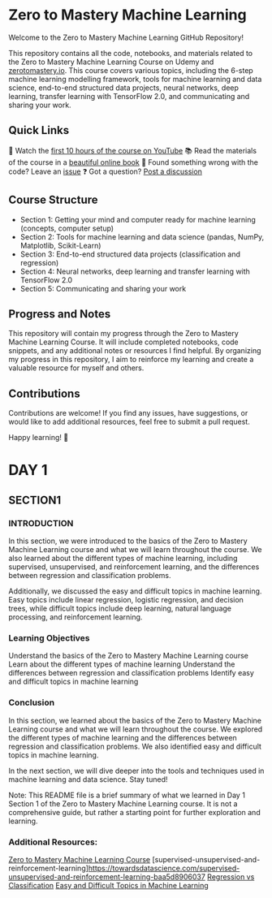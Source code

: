 # Zero to Mastery Machine Learning

Welcome to the Zero to Mastery Machine Learning GitHub Repository!

This repository contains all the code, notebooks, and materials related to the Zero to Mastery Machine Learning Course on Udemy and [zerotomastery.io](https://zerotomastery.io/). This course covers various topics, including the 6-step machine learning modelling framework, tools for machine learning and data science, end-to-end structured data projects, neural networks, deep learning, transfer learning with TensorFlow 2.0, and communicating and sharing your work.

## Quick Links
🎥 Watch the [first 10 hours of the course on YouTube](https://www.youtube.com/watch?v=r67SfaiYaDI)
📚 Read the materials of the course in a [beautiful online book](https://dev.mrdbourke.com/zero-to-mastery-ml/)
🤔 Found something wrong with the code? Leave an [issue](https://github.com/yourusername/zero-to-mastery-ml/issues)
❓ Got a question? [Post a discussion](https://github.com/yourusername/zero-to-mastery-ml/discussions)

## Course Structure
- Section 1: Getting your mind and computer ready for machine learning (concepts, computer setup)
- Section 2: Tools for machine learning and data science (pandas, NumPy, Matplotlib, Scikit-Learn)
- Section 3: End-to-end structured data projects (classification and regression)
- Section 4: Neural networks, deep learning and transfer learning with TensorFlow 2.0
- Section 5: Communicating and sharing your work

## Progress and Notes
This repository will contain my progress through the Zero to Mastery Machine Learning Course. It will include completed notebooks, code snippets, and any additional notes or resources I find helpful. By organizing my progress in this repository, I aim to reinforce my learning and create a valuable resource for myself and others.

## Contributions
Contributions are welcome! If you find any issues, have suggestions, or would like to add additional resources, feel free to submit a pull request.

Happy learning! 🚀

# DAY 1 
## SECTION1 
### INTRODUCTION
In this section, we were introduced to the basics of the Zero to Mastery Machine Learning course and what we will learn throughout the course. We also learned about the different types of machine learning, including supervised, unsupervised, and reinforcement learning, and the differences between regression and classification problems.

Additionally, we discussed the easy and difficult topics in machine learning. Easy topics include linear regression, logistic regression, and decision trees, while difficult topics include deep learning, natural language processing, and reinforcement learning.

### Learning Objectives
Understand the basics of the Zero to Mastery Machine Learning course
Learn about the different types of machine learning
Understand the differences between regression and classification problems
Identify easy and difficult topics in machine learning

### Conclusion
In this section, we learned about the basics of the Zero to Mastery Machine Learning course and what we will learn throughout the course. We explored the different types of machine learning and the differences between regression and classification problems. We also identified easy and difficult topics in machine learning.

In the next section, we will dive deeper into the tools and techniques used in machine learning and data science. Stay tuned!

Note: This README file is a brief summary of what we learned in Day 1 Section 1 of the Zero to Mastery Machine Learning course. It is not a comprehensive guide, but rather a starting point for further exploration and learning.

### Additional Resources:

[Zero to Mastery Machine Learning Course](https://www.udemy.com/course/complete-machine-learning-and-data-science-zero-to-mastery/?couponCode=KEEPLEARNING)
[supervised-unsupervised-and-reinforcement-learning]https://towardsdatascience.com/supervised-unsupervised-and-reinforcement-learning-baa5d8906037
[Regression vs Classification](https://towardsdatascience.com/regression-vs-classification-3e013f06de82)
[Easy and Difficult Topics in Machine Learning](https://www.kdnuggets.com/2017/06/7-steps-mastering-machine-learning-python.html)